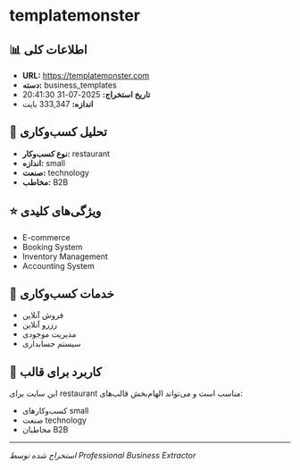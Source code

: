 # templatemonster

## 📊 اطلاعات کلی
- **URL:** https://templatemonster.com
- **دسته:** business_templates
- **تاریخ استخراج:** 2025-07-31 20:41:30
- **اندازه:** 333,347 بایت

## 🏢 تحلیل کسب‌وکاری
- **نوع کسب‌وکار:** restaurant
- **اندازه:** small
- **صنعت:** technology
- **مخاطب:** B2B

## ⭐ ویژگی‌های کلیدی
- E-commerce
- Booking System
- Inventory Management
- Accounting System

## 🔧 خدمات کسب‌وکاری
- فروش آنلاین
- رزرو آنلاین
- مدیریت موجودی
- سیستم حسابداری

## 🎯 کاربرد برای قالب
این سایت برای restaurant مناسب است و می‌تواند الهام‌بخش قالب‌های:
- کسب‌وکارهای small
- صنعت technology
- مخاطبان B2B

---
*استخراج شده توسط Professional Business Extractor*
